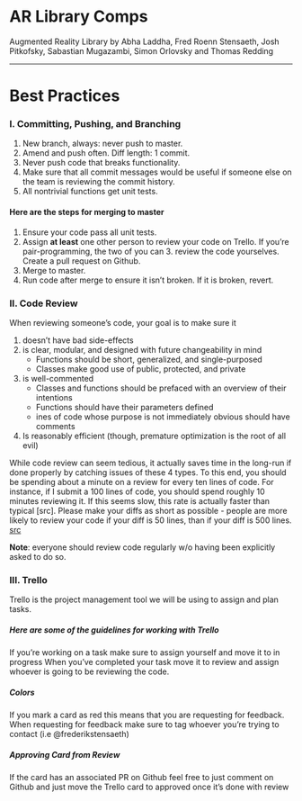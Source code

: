 # AR Library Comps #
Augmented Reality Library by Abha Laddha, Fred Roenn Stensaeth, Josh Pitkofsky, Sabastian Mugazambi, Simon Orlovsky and Thomas Redding
- - - -
# Best Practices #
### I. Committing, Pushing, and Branching ####
1. New branch, always: never push to master.
2. Amend and push often. Diff length: 1 commit.
3. Never push code that breaks functionality.
4. Make sure that all commit messages would be useful if someone else on the team is reviewing the commit history.
5. All nontrivial functions get unit tests.

#### Here are the steps for merging to master ####
1. Ensure your code pass all unit tests.
2. Assign **at least** one other person to review your code on Trello. If you’re pair-programming, the two of you can 3. review the code yourselves. Create a pull request on Github.
4. Merge to master.
5. Run code after merge to ensure it isn’t broken. If it is broken, revert.

### II. Code Review
When reviewing someone’s code, your goal is to make sure it
1. doesn’t have bad side-effects
2. is clear, modular, and designed with future changeability in mind
    * Functions should be short, generalized, and single-purposed
    * Classes make good use of public, protected, and private
3. is well-commented
    * Classes and functions should be prefaced with an overview of their intentions
    * Functions should have their parameters defined
    * ines of code whose purpose is not immediately obvious should have comments
4. Is reasonably efficient (though, premature optimization is the root of all evil)

While code review can seem tedious, it actually saves time in the long-run if done properly by catching issues of these 4 types. To this end, you should be spending about a minute on a review for every ten lines of code. For instance, if I submit a 100 lines of code, you should spend roughly 10 minutes reviewing it. If this seems slow, this rate is actually faster than typical [src]. Please make your diffs as short as possible - people are more likely to review your code if your diff is 50 lines, than if your diff is 500 lines. [src](https://en.wikipedia.org/wiki/Code_review) 

**Note**: everyone should review code regularly w/o having been explicitly asked to do so.

### III. Trello
Trello is the project management tool we will be using to assign and plan tasks.
##### Here are some of the guidelines for working with Trello
If you’re working on a task make sure to assign yourself and move it to in progress
When you’ve completed your task move it to review and assign whoever is going to be reviewing the code.
##### Colors
If you mark a card as red this means that you are requesting for feedback. When requesting for feedback make sure to tag whoever you’re trying to contact (i.e @frederikstensaeth)

##### Approving Card from Review
If the card has an associated PR on Github feel free to just comment on Github and just move the Trello card to approved once it’s done with review
